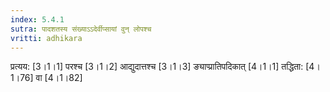 ```yaml
---
index: 5.4.1
sutra: पादशतस्य संख्याऽऽदेर्वीप्सायां वुन् लोपश्च
vritti: adhikara
---
```


 प्रत्यय: [3।1।1]  परश्च [3।1।2]  आद्युदात्तश्च [3।1।3]  ङ्याप्प्रातिपदिकात् [4।1।1]  तद्धिता: [4।1।76] वा [4।1।82]